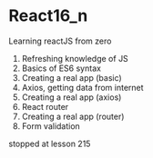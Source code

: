 # React16_n
Learning reactJS from zero
1. Refreshing knowledge of JS
2. Basics of ES6 syntax
3. Creating a real app (basic) 
4. Axios, getting data from internet
5. Creating a real app (axios) 
6. React router
7. Creating a real app (router)
8. Form validation

stopped at lesson 215
